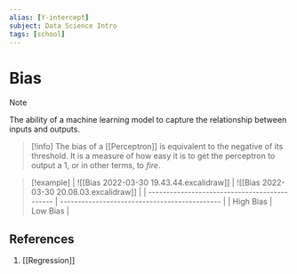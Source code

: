 ```yaml
---
alias: [Y-intercept]
subject: Data Science Intro
tags: [school]
---
```

# Bias


> [!note]
>The ability of a machine learning model to capture the relationship between inputs and outputs.

> [!info] 
> The bias of a [[Perceptron]] is equivalent to the negative of its threshold. It is a measure of how easy it is to get the perceptron to output a 1, or in other terms, to _fire_.

> [!example] 
| ![[Bias 2022-03-30 19.43.44.excalidraw]] | ![[Bias 2022-03-30 20.08.03.excalidraw]] |
| --------------------------------------------- | --------------------------------------------- |
| High Bias                                     | Low Bias                                      |

## References
1. [[Regression]]